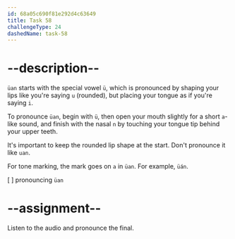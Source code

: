 ```yaml
---
id: 68a05c690f81e292d4c63649
title: Task 58
challengeType: 24
dashedName: task-58
---
```


<!--SPEAKING-->

<!-- (Audio) A: üan -->

# --description--

`üan` starts with the special vowel `ü`, which is pronounced by shaping your lips like you're saying `u` (rounded), but placing your tongue as if you're saying `i`.

To pronounce `üan`, begin with `ü`, then open your mouth slightly for a short `a`-like sound, and finish with the nasal `n` by touching your tongue tip behind your upper teeth.

It's important to keep the rounded lip shape at the start. Don't pronounce it like `uan`.

For tone marking, the mark goes on `a` in `üan`. For example, `üán`.

[ ] pronouncing `üan`

# --assignment--

Listen to the audio and pronounce the final.
